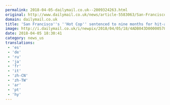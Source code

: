 ```yaml
---
permalink: 2018-04-05-dailymail.co.uk--2009324263.html
original: http://www.dailymail.co.uk/news/article-5583063/San-Franciscos-Hot-Cop-sentenced-nine-months-hit-run.html?ITO=1490&ns_mchannel=rss&ns_campaign=1490
domain: dailymail.co.uk
title: 'San Francisco''s ''Hot Cop'' sentenced to nine months for hit-and-run'
image: http://i.dailymail.co.uk/i/newpix/2018/04/05/18/4ADB043D00000578-0-image-a-18_1522949487801.jpg
date: 2018-04-05 18:30:41
category: news_us
translations: 
 - 'es'
 - 'de'
 - 'ru'
 - 'ja'
 - 'fr'
 - 'it'
 - 'zh-CN'
 - 'zh-TW'
 - 'ar'
 - 'pt'
 - 'hy'
---
```


